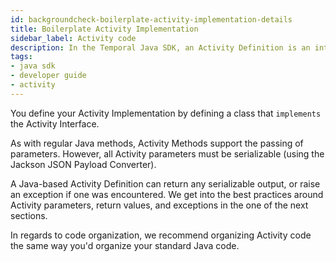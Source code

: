 ```yaml
---
id: backgroundcheck-boilerplate-activity-implementation-details
title: Boilerplate Activity Implementation
sidebar_label: Activity code
description: In the Temporal Java SDK, an Activity Definition is an interface and its implementation.
tags:
- java sdk
- developer guide
- activity
---
```


<!-- DO NOT EDIT THIS FILE DIRECTLY.
THIS FILE IS GENERATED from https://github.com/temporalio/documentation/blob/main/sample-apps/java/backgroundcheck/src/main/java/backgroundcheckboilerplate/BackgroundCheckBoilerplateActivitiesImpl.java. -->

You define your Activity Implementation by defining a class that `implements` the
Activity Interface.

As with regular Java methods, Activity Methods support the passing of parameters.
However, all Activity parameters must be serializable (using the Jackson JSON 
Payload Converter).

A Java-based Activity Definition can return any serializable output, or raise an 
exception if one was encountered.
We get into the best practices around Activity parameters, return values, and 
exceptions in the one of the next sections.

In regards to code organization, we recommend organizing Activity code the same
way you'd organize your standard Java code. 
